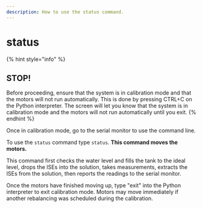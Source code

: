 ```yaml
---
description: How to use the status command.
---
```


# status

{% hint style="info" %}
## STOP!

Before proceeding, ensure that the system is in calibration mode and that the motors will not run automatically. This is done by pressing CTRL+C on the Python interpreter. The screen will let you know that the system is in calibration mode and the motors will not run automatically until you exit.
{% endhint %}

Once in calibration mode, go to the serial monitor to use the command line.

To use the `status` command type `status`. **This command moves the motors.**

This command first checks the water level and fills the tank to the ideal level, drops the ISEs into the solution, takes measurements, extracts the ISEs from the solution, then reports the readings to the serial monitor.



Once the motors have finished moving up, type "exit" into the Python interpreter to exit calibration mode. Motors may move immediately if another rebalancing was scheduled during the calibration.
